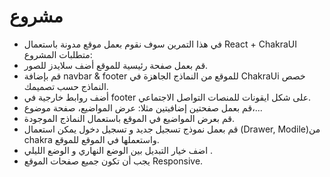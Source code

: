 # مشروع
- في هذا التمرين سوف نقوم بعمل موقع مدونة باستعمال React + ChakraUI متطلبات المشروع:
- قم بعمل صفحة رئيسية للموقع أضف سلايدز للصور.
- قم بإضافة navbar & footer للموقع من النماذج الجاهزة في ChakraUi خصص النماذج حسب تصميمك.
- أضف روابط خارجية في footer  على شكل ايقونات للمنصات التواصل الاجتماعي.
- قم بعمل صفحتين إضافيتين مثلا: عرض المواضيع، صفحة موضوع،...
- قم بعرض المواضيع في الموقع باستعمال النماذج الموجودة.
- قم بعمل نموذج  تسجيل جديد و تسجيل دخول يمكن استعمال (Drawer, Modile)من chakra واستعملها في الموقع للموقع.
- اضف خيار التبديل بين الوضع النهاري و الوضع الليلي .
- يجب أن تكون جميع صفحات الموقع Responsive.
